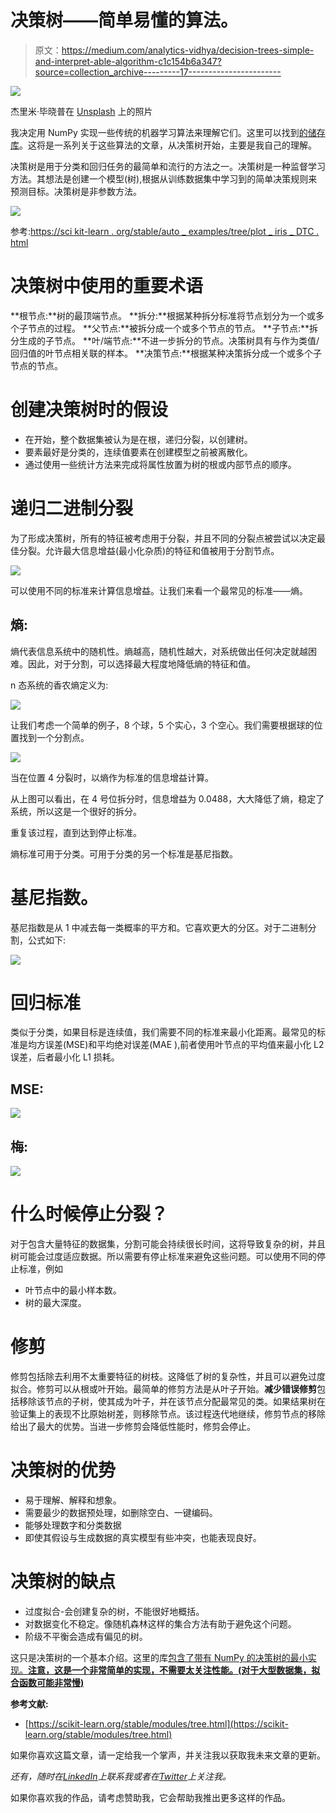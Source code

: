 # 决策树——简单易懂的算法。

> 原文：<https://medium.com/analytics-vidhya/decision-trees-simple-and-interpret-able-algorithm-c1c154b6a347?source=collection_archive---------17----------------------->

![](img/bae0cb0d16e9e7f7a49ef0fd06ac1df9.png)

杰里米·毕晓普在 [Unsplash](https://unsplash.com?utm_source=medium&utm_medium=referral) 上的照片

我决定用 NumPy 实现一些传统的机器学习算法来理解它们。这里可以找到[的储存库](https://github.com/nachiket273/ML_Algo_Implemented)。这将是一系列关于这些算法的文章，从决策树开始，主要是我自己的理解。

决策树是用于分类和回归任务的最简单和流行的方法之一。决策树是一种监督学习方法。其想法是创建一个模型(树),根据从训练数据集中学习到的简单决策规则来预测目标。决策树是非参数方法。

![](img/2692e4d0e44b60e106440830b6ac961c.png)

参考:[https://sci kit-learn . org/stable/auto _ examples/tree/plot _ iris _ DTC . html](https://scikit-learn.org/stable/auto_examples/tree/plot_iris_dtc.html)

# **决策树中使用的重要术语**

**根节点:**树的最顶端节点。
**拆分:**根据某种拆分标准将节点划分为一个或多个子节点的过程。
**父节点:**被拆分成一个或多个节点的节点。
**子节点:**拆分生成的子节点。
**叶/端节点:**不进一步拆分的节点。决策树具有与作为类值/回归值的叶节点相关联的样本。
**决策节点:**根据某种决策拆分成一个或多个子节点的节点。

# 创建决策树时的假设

*   在开始，整个数据集被认为是在根，递归分裂，以创建树。
*   要素最好是分类的，连续值要素在创建模型之前被离散化。
*   通过使用一些统计方法来完成将属性放置为树的根或内部节点的顺序。

# 递归二进制分裂

为了形成决策树，所有的特征被考虑用于分裂，并且不同的分裂点被尝试以决定最佳分裂。允许最大信息增益(最小化杂质)的特征和值被用于分割节点。

![](img/e5cf938d4f247f1138a2be4193d3f772.png)

可以使用不同的标准来计算信息增益。让我们来看一个最常见的标准——熵。

## 熵:

熵代表信息系统中的随机性。熵越高，随机性越大，对系统做出任何决定就越困难。因此，对于分割，可以选择最大程度地降低熵的特征和值。

n 态系统的香农熵定义为:

![](img/08169f2d9bd85463f74704f85bff7f8b.png)

让我们考虑一个简单的例子，8 个球，5 个实心，3 个空心。我们需要根据球的位置找到一个分割点。

![](img/aa472586a7b7f0789747e5e5ebad4768.png)

当在位置 4 分裂时，以熵作为标准的信息增益计算。

从上图可以看出，在 4 号位拆分时，信息增益为 0.0488，大大降低了熵，稳定了系统，所以这是一个很好的拆分。

重复该过程，直到达到停止标准。

熵标准可用于分类。可用于分类的另一个标准是基尼指数。

# 基尼指数。

基尼指数是从 1 中减去每一类概率的平方和。它喜欢更大的分区。对于二进制分割，公式如下:

![](img/847beeacb2dffc9865953cf9624558c3.png)

# 回归标准

类似于分类，如果目标是连续值，我们需要不同的标准来最小化距离。最常见的标准是均方误差(MSE)和平均绝对误差(MAE ),前者使用叶节点的平均值来最小化 L2 误差，后者最小化 L1 损耗。

## MSE:

![](img/7e92f4f6a33be56be623203f8ed2b301.png)

## 梅:

![](img/387dddf789981c7dba24a5e8c3195a1b.png)

# 什么时候停止分裂？

对于包含大量特征的数据集，分割可能会持续很长时间，这将导致复杂的树，并且树可能会过度适应数据。所以需要有停止标准来避免这些问题。可以使用不同的停止标准，例如

*   叶节点中的最小样本数。
*   树的最大深度。

# 修剪

修剪包括除去利用不太重要特征的树枝。这降低了树的复杂性，并且可以避免过度拟合。修剪可以从根或叶开始。最简单的修剪方法是从叶子开始。**减少错误修剪**包括移除该节点的子树，使其成为叶子，并在该节点分配最常见的类。如果结果树在验证集上的表现不比原始树差，则移除节点。该过程迭代地继续，修剪节点的移除给出了最大的优势。当进一步修剪会降低性能时，修剪会停止。

# **决策树的优势**

*   易于理解、解释和想象。
*   需要最少的数据预处理，如删除空白、一键编码。
*   能够处理数字和分类数据
*   即使其假设与生成数据的真实模型有些冲突，也能表现良好。

# 决策树的缺点

*   过度拟合-会创建复杂的树，不能很好地概括。
*   对数据变化不稳定。像随机森林这样的集合方法有助于避免这个问题。
*   阶级不平衡会造成有偏见的树。

这只是决策树的一个基本介绍。这里的库[包含了带有 NumPy 的决策树的最小实现。**注意，这是一个非常简单的实现，不需要太关注性能。(对于大型数据集，拟合函数可能非常慢)**](https://github.com/nachiket273/ML_Algo_Implemented/tree/master/DecisionTree)

**参考文献:**

*   [https://scikit-learn.org/stable/modules/tree.html](https://scikit-learn.org/stable/modules/tree.html)

如果你喜欢这篇文章，请一定给我一个掌声，并关注我以获取我未来文章的更新。

*还有，随时在*[*LinkedIn*](https://www.linkedin.com/in/nachikettanksale/)*上联系我或者在*[*Twitter*](https://twitter.com/nachiket273)*上关注我。*

如果你喜欢我的作品，请考虑赞助我，它会帮助我推出更多这样的作品。